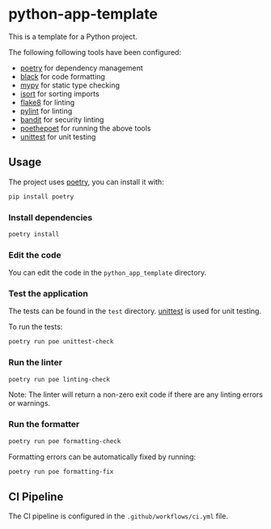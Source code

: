# python-app-template

This is a template for a Python project.

The following following tools have been configured:

- [poetry](https://python-poetry.org) for dependency management
- [black](https://github.com/psf/black) for code formatting
- [mypy](http://mypy-lang.org) for static type checking
- [isort](https://github.com/PyCQA/isort) for sorting imports
- [flake8](https://flake8.pycqa.org) for linting
- [pylint](https://www.pylint.org) for linting
- [bandit](https://github.com/PyCQA/bandit) for security linting
- [poethepoet](https://github.com/nat-n/poethepoet) for running the above tools
- [unittest](https://docs.python.org/3/library/unittest.html) for unit testing

## Usage

The project uses [poetry](https://python-poetry.org), you can install it with:

```bash
pip install poetry
```

### Install dependencies

```bash
poetry install
```

### Edit the code

You can edit the code in the `python_app_template` directory.

### Test the application

The tests can be found in the `test` directory.
[unittest](https://docs.python.org/3/library/unittest.html) is used for unit testing.

To run the tests:

```bash
poetry run poe unittest-check
```

### Run the linter

```bash
poetry run poe linting-check
```

Note: The linter will return a non-zero exit code if there are any linting errors or warnings.

### Run the formatter

```bash
poetry run poe formatting-check
```

Formatting errors can be automatically fixed by running:

```bash
poetry run poe formatting-fix
```

## CI Pipeline

The CI pipeline is configured in the `.github/workflows/ci.yml` file.
